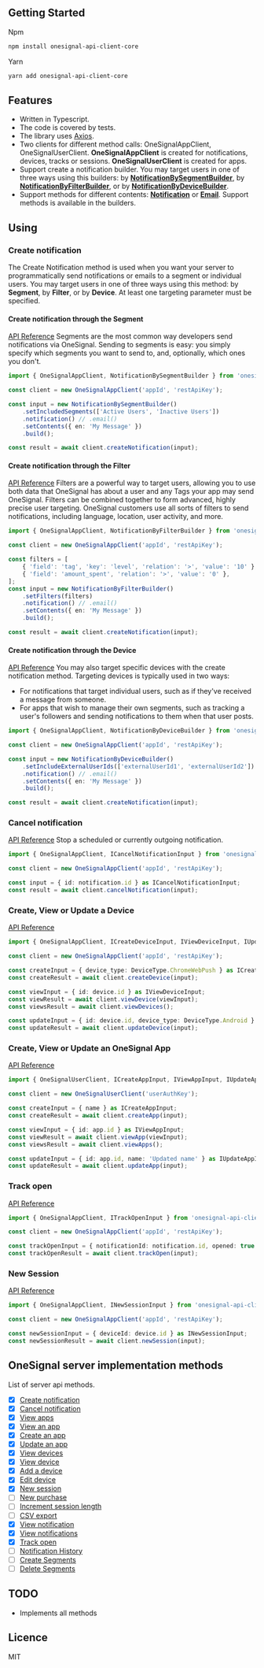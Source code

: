 ## Getting Started

Npm
```sh
npm install onesignal-api-client-core
```

Yarn
```sh
yarn add onesignal-api-client-core
```

## Features
- Written in Typescript.
- The code is covered by tests.
- The library uses [Axios](https://github.com/axios/axios).
- Two clients for different method calls: OneSignalAppClient, OneSignalUserClient. **OneSignalAppClient** is created for notifications, devices, tracks or sessions. **OneSignalUserClient** is created for apps.
- Support create a notification builder. You may target users in one of three ways using this builders: by **[NotificationBySegmentBuilder](https://github.com/kvandake/onesignal/blob/master/src/builders/notification/notificationBySegment.builder.ts)**, by **[NotificationByFilterBuilder](https://github.com/kvandake/onesignal/blob/master/src/builders/notification/notificationByFilter.builder.ts)**, or by **[NotificationByDeviceBuilder](https://github.com/kvandake/onesignal/blob/master/src/builders/notification/notificationByDevice.builder.ts)**.
- Support methods for different contents: **[Notification](https://github.com/kvandake/onesignal/blob/master/src/builders/notification/notification.builder.ts)** or **[Email](https://github.com/kvandake/onesignal/blob/master/src/builders/notification/email.builder.ts)**. Support methods is available in the builders.

## Using

### Create notification
The Create Notification method is used when you want your server to programmatically send notifications or emails to a segment or individual users. You may target users in one of three ways using this method: by **Segment**, by **Filter**, or by **Device**. At least one targeting parameter must be specified.

#### Create notification through the Segment
[API Reference](https://documentation.onesignal.com/reference#section-send-to-segments)
Segments are the most common way developers send notifications via OneSignal. Sending to segments is easy: you simply specify which segments you want to send to, and, optionally, which ones you don't.
```typescript
import { OneSignalAppClient, NotificationBySegmentBuilder } from 'onesignal-api-client-core';

const client = new OneSignalAppClient('appId', 'restApiKey');

const input = new NotificationBySegmentBuilder()
    .setIncludedSegments(['Active Users', 'Inactive Users'])
    .notification() // .email()
    .setContents({ en: 'My Message' })
    .build();

const result = await client.createNotification(input);
```

#### Create notification through the Filter
[API Reference](https://documentation.onesignal.com/reference#section-send-to-users-based-on-filters)
Filters are a powerful way to target users, allowing you to use both data that OneSignal has about a user and any Tags your app may send OneSignal. Filters can be combined together to form advanced, highly precise user targeting. OneSignal customers use all sorts of filters to send notifications, including language, location, user activity, and more.
```typescript
import { OneSignalAppClient, NotificationByFilterBuilder } from 'onesignal-api-client-core';

const client = new OneSignalAppClient('appId', 'restApiKey');

const filters = [
    { 'field': 'tag', 'key': 'level', 'relation': '>', 'value': '10' },
    { 'field': 'amount_spent', 'relation': '>', 'value': '0' },
];
const input = new NotificationByFilterBuilder()
    .setFilters(filters)
    .notification() // .email()
    .setContents({ en: 'My Message' })
    .build();

const result = await client.createNotification(input);
```

#### Create notification through the Device
[API Reference](https://documentation.onesignal.com/reference#section-send-to-specific-devices)
You may also target specific devices with the create notification method. Targeting devices is typically used in two ways:
-  For notifications that target individual users, such as if they've received a message from someone.
- For apps that wish to manage their own segments, such as tracking a user's followers and sending notifications to them when that user posts.
```typescript
import { OneSignalAppClient, NotificationByDeviceBuilder } from 'onesignal-api-client-core';

const client = new OneSignalAppClient('appId', 'restApiKey');

const input = new NotificationByDeviceBuilder()
    .setIncludeExternalUserIds(['externalUserId1', 'externalUserId2'])
    .notification() // .email()
    .setContents({ en: 'My Message' })
    .build();

const result = await client.createNotification(input);
```

### Cancel notification
[API Reference](https://documentation.onesignal.com/reference#cancel-notification)
Stop a scheduled or currently outgoing notification.
```typescript
import { OneSignalAppClient, ICancelNotificationInput } from 'onesignal-api-client-core';

const client = new OneSignalAppClient('appId', 'restApiKey');

const input = { id: notification.id } as ICancelNotificationInput;
const result = await client.cancelNotification(input);
```

### Create, View or Update a Device
[API Reference](https://documentation.onesignal.com/reference#view-devices)
```typescript
import { OneSignalAppClient, ICreateDeviceInput, IViewDeviceInput, IUpdateDeviceInput, DeviceType } from 'onesignal-api-client-core';

const client = new OneSignalAppClient('appId', 'restApiKey');

const createInput = { device_type: DeviceType.ChromeWebPush } as ICreateDeviceInput;
const createResult = await client.createDevice(input);

const viewInput = { id: device.id } as IViewDeviceInput;
const viewResult = await client.viewDevice(viewInput);
const viewsResult = await client.viewDevices();

const updateInput = { id: device.id, device_type: DeviceType.Android } as IUpdateDeviceInput;
const updateResult = await client.updateDevice(input);
```

### Create, View or Update an OneSignal App
[API Reference](https://documentation.onesignal.com/reference#view-apps-apps)
```typescript
import { OneSignalUserClient, ICreateAppInput, IViewAppInput, IUpdateAppInput } from 'onesignal-api-client-core';

const client = new OneSignalUserClient('userAuthKey');

const createInput = { name } as ICreateAppInput;
const createResult = await client.createApp(input);

const viewInput = { id: app.id } as IViewAppInput;
const viewResult = await client.viewApp(viewInput);
const viewsResult = await client.viewApps();

const updateInput = { id: app.id, name: 'Updated name' } as IUpdateAppInput;
const updateResult = await client.updateApp(input);
```

### Track open
[API Reference](https://documentation.onesignal.com/reference#track-open)
```typescript
import { OneSignalAppClient, ITrackOpenInput } from 'onesignal-api-client-core';

const client = new OneSignalAppClient('appId', 'restApiKey');

const trackOpenInput = { notificationId: notification.id, opened: true } as ITrackOpenInput;
const trackOpenResult = await client.trackOpen(input);
```

### New Session
[API Reference](https://documentation.onesignal.com/reference#new-session)
```typescript
import { OneSignalAppClient, INewSessionInput } from 'onesignal-api-client-core';

const client = new OneSignalAppClient('appId', 'restApiKey');

const newSessionInput = { deviceId: device.id } as INewSessionInput;
const newSessionResult = await client.newSession(input);
```

## OneSignal server implementation methods
List of server api methods.
- [x] [Create notification](https://documentation.onesignal.com/reference#create-notification)
- [x] [Cancel notification](https://documentation.onesignal.com/reference#cancel-notification)
- [x] [View apps](https://documentation.onesignal.com/reference#view-apps-apps)
- [x] [View an app](https://documentation.onesignal.com/reference#view-an-app)
- [x] [Create an app](https://documentation.onesignal.com/reference#create-an-app)
- [x] [Update an app](https://documentation.onesignal.com/reference#update-an-app)
- [x] [View devices](https://documentation.onesignal.com/reference#view-devices)
- [x] [View device](https://documentation.onesignal.com/reference#view-device)
- [x] [Add a device](https://documentation.onesignal.com/reference#add-a-device)
- [x] [Edit device](https://documentation.onesignal.com/reference#edit-device)
- [x] [New session](https://documentation.onesignal.com/reference#new-session)
- [ ] [New purchase](https://documentation.onesignal.com/reference#new-purchase)
- [ ] [Increment session length](https://documentation.onesignal.com/reference#increment-session-length)
- [ ] [CSV export](https://documentation.onesignal.com/reference#csv-export)
- [x] [View notification](https://documentation.onesignal.com/reference#view-notification)
- [x] [View notifications](https://documentation.onesignal.com/reference#view-notifications)
- [x] [Track open](https://documentation.onesignal.com/reference#track-open)
- [ ] [Notification History](https://documentation.onesignal.com/reference#notification-history)
- [ ] [Create Segments](https://documentation.onesignal.com/reference#create-segments)
- [ ] [Delete Segments](https://documentation.onesignal.com/reference#delete-segments)

## TODO
- Implements all methods
## Licence
MIT

